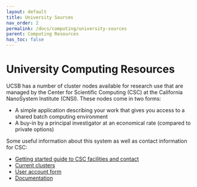 ```yaml
---
layout: default
title: University Sources
nav_order: 2
permalink: /docs/computing/university-sources
parent: Computing Resources
has_toc: false
---
```


# University Computing Resources

UCSB has a number of cluster nodes available for research use that are managed by the Center for Scientific Computing (CSC) at the California NanoSystem Institute (CNSI). These nodes come in two forms:
- A simple application describing your work that gives you access to a shared batch computing environment
- A buy-in by a principal investigator at an economical rate (compared to private options)

Some useful information about this system as well as contact information for CSC:
- [Getting started guide to CSC facilities and contact](https://csc.cnsi.ucsb.edu/get-started)
- [Current clusters](https://csc.cnsi.ucsb.edu/clusters)
- [User account form](https://csc.cnsi.ucsb.edu/forms/user-account)
- [Documentation](https://csc.cnsi.ucsb.edu/docs)
